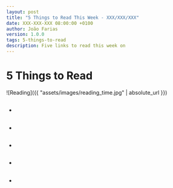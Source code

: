 ```yaml
---
layout: post
title: "5 Things to Read This Week - XXX/XXX/XXX"
date: XXX-XXX-XXX 08:00:00 +0100
author: João Farias
version: 1.0.0
tags: 5-things-to-read
description: Five links to read this week on 
---
```


# 5 Things to Read

![Reading]({{ "assets/images/reading_time.jpg" | absolute_url }})

- **[]()**
  - 
- **[]()**
  - 
- **[]()**
  - 
- **[]()**
  - 
- **[]()**
  - 